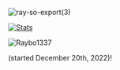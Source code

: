 ![ray-so-export(3)](https://user-images.githubusercontent.com/127743652/233632075-874fab4d-52b1-4773-b2fd-bf346156da53.png)

[![Stats](https://github-readme-stats.vercel.app/api?username=Raybo1337&theme=dark)](https://github.com/anuraghazra/github-readme-stats)

<p> <img src="https://komarev.com/ghpvc/?username=Raybo1337&color=7303FC" alt="Raybo1337" /> </p> (started December 20th, 2022)!

